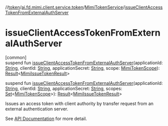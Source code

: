 //[token](../../../index.md)/[ai.fd.mimi.client.service.token](../index.md)/[MimiTokenService](index.md)/[issueClientAccessTokenFromExternalAuthServer](issue-client-access-token-from-external-auth-server.md)

# issueClientAccessTokenFromExternalAuthServer

[common]\
suspend fun [issueClientAccessTokenFromExternalAuthServer](issue-client-access-token-from-external-auth-server.md)(applicationId: [String](https://kotlinlang.org/api/core/kotlin-stdlib/kotlin/-string/index.html), clientId: [String](https://kotlinlang.org/api/core/kotlin-stdlib/kotlin/-string/index.html), applicationSecret: [String](https://kotlinlang.org/api/core/kotlin-stdlib/kotlin/-string/index.html), scope: [MimiTokenScope](../-mimi-token-scope/index.md)): [Result](https://kotlinlang.org/api/core/kotlin-stdlib/kotlin/-result/index.html)&lt;[MimiIssueTokenResult](../-mimi-issue-token-result/index.md)&gt;

suspend fun [issueClientAccessTokenFromExternalAuthServer](issue-client-access-token-from-external-auth-server.md)(applicationId: [String](https://kotlinlang.org/api/core/kotlin-stdlib/kotlin/-string/index.html), clientId: [String](https://kotlinlang.org/api/core/kotlin-stdlib/kotlin/-string/index.html), applicationSecret: [String](https://kotlinlang.org/api/core/kotlin-stdlib/kotlin/-string/index.html), scopes: [Set](https://kotlinlang.org/api/core/kotlin-stdlib/kotlin.collections/-set/index.html)&lt;[MimiTokenScope](../-mimi-token-scope/index.md)&gt;): [Result](https://kotlinlang.org/api/core/kotlin-stdlib/kotlin/-result/index.html)&lt;[MimiIssueTokenResult](../-mimi-issue-token-result/index.md)&gt;

Issues an access token with client authority by transfer request from an external authentication server.

See [API Documentation](https://mimi.readme.io/docs/auth-api#121-%E5%A4%96%E9%83%A8%E8%AA%8D%E8%A8%BC%E3%82%B5%E3%83%BC%E3%83%90%E3%83%BC%E3%81%8B%E3%82%89%E3%81%AE%E8%BB%A2%E9%80%81%E3%83%AA%E3%82%AF%E3%82%A8%E3%82%B9%E3%83%88) for more detail.
